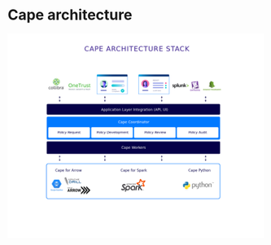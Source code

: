 # Cape architecture

![Architecture diagram](images/Cape_Architecture_Stack.png "Architecture diagram")